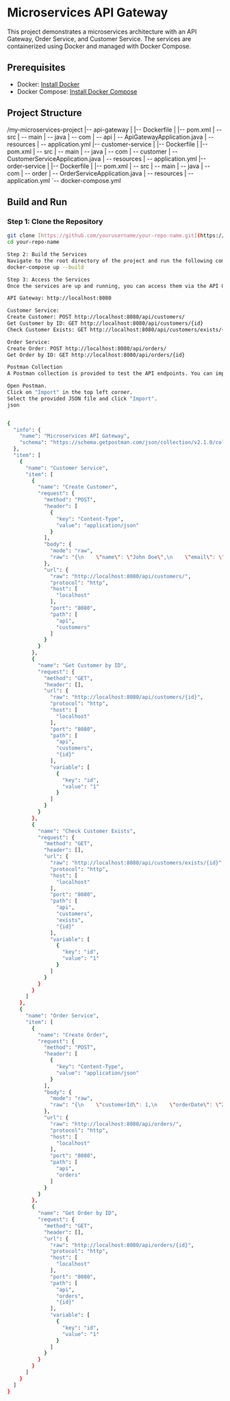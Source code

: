 # Microservices API Gateway

This project demonstrates a microservices architecture with an API Gateway, Order Service, and Customer Service. The services are containerized using Docker and managed with Docker Compose.

## Prerequisites

- Docker: [Install Docker](https://docs.docker.com/get-docker/)
- Docker Compose: [Install Docker Compose](https://docs.docker.com/compose/install/)

## Project Structure

/my-microservices-project
|-- api-gateway
| |-- Dockerfile
| |-- pom.xml
| -- src | -- main
| -- java | -- com
| -- api | -- ApiGatewayApplication.java
| -- resources | -- application.yml
|-- customer-service
| |-- Dockerfile
| |-- pom.xml
| -- src | -- main
| -- java | -- com
| -- customer | -- CustomerServiceApplication.java
| -- resources | -- application.yml
|-- order-service
| |-- Dockerfile
| |-- pom.xml
| -- src | -- main
| -- java | -- com
| -- order | -- OrderServiceApplication.java
| -- resources | -- application.yml
`-- docker-compose.yml


## Build and Run

### Step 1: Clone the Repository

```sh
git clone [https://github.com/yourusername/your-repo-name.git](https://github.com/SgtPeppersLonelyHeartClubBand/apiGateway-microservice.git)
cd your-repo-name

Step 2: Build the Services
Navigate to the root directory of the project and run the following command to build the Docker images for all services:
docker-compose up --build

Step 3: Access the Services
Once the services are up and running, you can access them via the API Gateway:

API Gateway: http://localhost:8080

Customer Service:
Create Customer: POST http://localhost:8080/api/customers/
Get Customer by ID: GET http://localhost:8080/api/customers/{id}
Check Customer Exists: GET http://localhost:8080/api/customers/exists/{id}

Order Service:
Create Order: POST http://localhost:8080/api/orders/
Get Order by ID: GET http://localhost:8080/api/orders/{id}

Postman Collection
A Postman collection is provided to test the API endpoints. You can import the collection into Postman using the following steps:

Open Postman.
Click on "Import" in the top left corner.
Select the provided JSON file and click "Import".
json


{
  "info": {
    "name": "Microservices API Gateway",
    "schema": "https://schema.getpostman.com/json/collection/v2.1.0/collection.json"
  },
  "item": [
    {
      "name": "Customer Service",
      "item": [
        {
          "name": "Create Customer",
          "request": {
            "method": "POST",
            "header": [
              {
                "key": "Content-Type",
                "value": "application/json"
              }
            ],
            "body": {
              "mode": "raw",
              "raw": "{\n    \"name\": \"John Doe\",\n    \"email\": \"john.doe@example.com\"\n}"
            },
            "url": {
              "raw": "http://localhost:8080/api/customers/",
              "protocol": "http",
              "host": [
                "localhost"
              ],
              "port": "8080",
              "path": [
                "api",
                "customers"
              ]
            }
          }
        },
        {
          "name": "Get Customer by ID",
          "request": {
            "method": "GET",
            "header": [],
            "url": {
              "raw": "http://localhost:8080/api/customers/{id}",
              "protocol": "http",
              "host": [
                "localhost"
              ],
              "port": "8080",
              "path": [
                "api",
                "customers",
                "{id}"
              ],
              "variable": [
                {
                  "key": "id",
                  "value": "1"
                }
              ]
            }
          }
        },
        {
          "name": "Check Customer Exists",
          "request": {
            "method": "GET",
            "header": [],
            "url": {
              "raw": "http://localhost:8080/api/customers/exists/{id}",
              "protocol": "http",
              "host": [
                "localhost"
              ],
              "port": "8080",
              "path": [
                "api",
                "customers",
                "exists",
                "{id}"
              ],
              "variable": [
                {
                  "key": "id",
                  "value": "1"
                }
              ]
            }
          }
        }
      ]
    },
    {
      "name": "Order Service",
      "item": [
        {
          "name": "Create Order",
          "request": {
            "method": "POST",
            "header": [
              {
                "key": "Content-Type",
                "value": "application/json"
              }
            ],
            "body": {
              "mode": "raw",
              "raw": "{\n    \"customerId\": 1,\n    \"orderDate\": \"2024-06-21\",\n    \"status\": \"NEW\",\n    \"total\": 100.0\n}"
            },
            "url": {
              "raw": "http://localhost:8080/api/orders/",
              "protocol": "http",
              "host": [
                "localhost"
              ],
              "port": "8080",
              "path": [
                "api",
                "orders"
              ]
            }
          }
        },
        {
          "name": "Get Order by ID",
          "request": {
            "method": "GET",
            "header": [],
            "url": {
              "raw": "http://localhost:8080/api/orders/{id}",
              "protocol": "http",
              "host": [
                "localhost"
              ],
              "port": "8080",
              "path": [
                "api",
                "orders",
                "{id}"
              ],
              "variable": [
                {
                  "key": "id",
                  "value": "1"
                }
              ]
            }
          }
        }
      ]
    }
  ]
}
